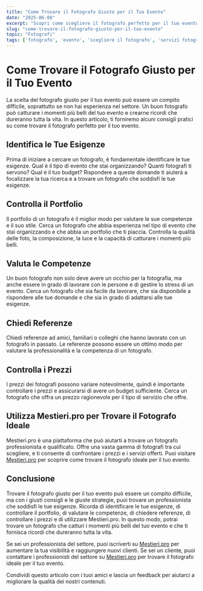 ```yaml
---
title: "Come Trovare il Fotografo Giusto per il Tuo Evento"
date: "2025-06-08"
excerpt: "Scopri come scegliere il fotografo perfetto per il tuo evento. Impara a valutare le competenze, a controllare i portfolio e a negoziare i prezzi."
slug: "come-trovare-il-fotografo-giusto-per-il-tuo-evento"
topic: "Fotografi"
tags: ['fotografo', 'evento', 'scegliere il fotografo', 'servizi fotografici']
---
```

# Come Trovare il Fotografo Giusto per il Tuo Evento

La scelta del fotografo giusto per il tuo evento può essere un compito difficile, soprattutto se non hai esperienza nel settore. Un buon fotografo può catturare i momenti più belli del tuo evento e crearne ricordi che dureranno tutta la vita. In questo articolo, ti forniremo alcuni consigli pratici su come trovare il fotografo perfetto per il tuo evento.

## Identifica le Tue Esigenze

Prima di iniziare a cercare un fotografo, è fondamentale identificare le tue esigenze. Qual è il tipo di evento che stai organizzando? Quanti fotografi ti servono? Qual è il tuo budget? Rispondere a queste domande ti aiuterà a focalizzare la tua ricerca e a trovare un fotografo che soddisfi le tue esigenze.

## Controlla il Portfolio

Il portfolio di un fotografo è il miglior modo per valutare le sue competenze e il suo stile. Cerca un fotografo che abbia esperienza nel tipo di evento che stai organizzando e che abbia un portfolio che ti piaccia. Controlla la qualità delle foto, la composizione, la luce e la capacità di catturare i momenti più belli.

## Valuta le Competenze

Un buon fotografo non solo deve avere un occhio per la fotografia, ma anche essere in grado di lavorare con le persone e di gestire lo stress di un evento. Cerca un fotografo che sia facile da lavorare, che sia disponibile a rispondere alle tue domande e che sia in grado di adattarsi alle tue esigenze.

## Chiedi Referenze

Chiedi referenze ad amici, familiari o colleghi che hanno lavorato con un fotografo in passato. Le referenze possono essere un ottimo modo per valutare la professionalità e la competenza di un fotografo.

## Controlla i Prezzi

I prezzi dei fotografi possono variare notevolmente, quindi è importante controllare i prezzi e assicurarsi di avere un budget sufficiente. Cerca un fotografo che offra un prezzo ragionevole per il tipo di servizio che offre.

## Utilizza Mestieri.pro per Trovare il Fotografo Ideale

Mestieri.pro è una piattaforma che può aiutarti a trovare un fotografo professionista e qualificato. Offre una vasta gamma di fotografi tra cui scegliere, e ti consente di confrontare i prezzi e i servizi offerti. Puoi visitare [Mestieri.pro](https://mestieri.pro) per scoprire come trovare il fotografo ideale per il tuo evento.

## Conclusione

Trovare il fotografo giusto per il tuo evento può essere un compito difficile, ma con i giusti consigli e le giuste strategie, puoi trovare un professionista che soddisfi le tue esigenze. Ricorda di identificare le tue esigenze, di controllare il portfolio, di valutare le competenze, di chiedere referenze, di controllare i prezzi e di utilizzare Mestieri.pro. In questo modo, potrai trovare un fotografo che catturi i momenti più belli del tuo evento e che ti fornisca ricordi che dureranno tutta la vita.

Se sei un professionista del settore, puoi iscriverti su [Mestieri.pro](https://mestieri.pro/info) per aumentare la tua visibilità e raggiungere nuovi clienti. Se sei un cliente, puoi contattare i professionisti del settore su [Mestieri.pro](https://mestieri.pro) per trovare il fotografo ideale per il tuo evento.

Condividi questo articolo con i tuoi amici e lascia un feedback per aiutarci a migliorare la qualità dei nostri contenuti.